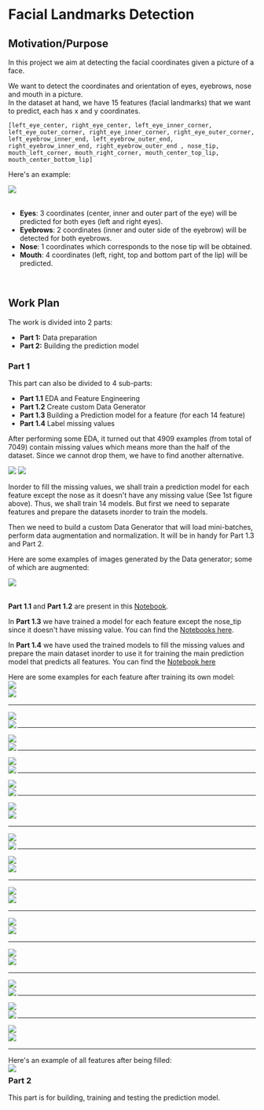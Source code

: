 # Facial Landmarks Detection

## Motivation/Purpose
In this project we aim at detecting the facial coordinates given a picture of a face.<br>

We want to detect the coordinates and orientation of eyes, eyebrows, nose and mouth in a picture.<br>
In the dataset at hand, we have 15 features (facial landmarks) that we want to predict, each has x and y coordinates.

    [left_eye_center, right_eye_center, left_eye_inner_corner, left_eye_outer_corner, right_eye_inner_corner, right_eye_outer_corner, left_eyebrow_inner_end, left_eyebrow_outer_end, right_eyebrow_inner_end, right_eyebrow_outer_end , nose_tip, mouth_left_corner, mouth_right_corner, mouth_center_top_lip, mouth_center_bottom_lip]

Here's an example: <br>

<img align="left" src="https://github.com/mariaafara/face-landmark-detection/blob/main/images/example.png">

<br>
<br>

  - **Eyes**: 3 coordinates (center, inner and outer part of the eye) will be predicted for both eyes (left and right eyes).
  - **Eyebrows**: 2 coordinates (inner and outer side of the eyebrow) will be detected for both eyebrows.
  - **Nose**: 1 coordinates which corresponds to the nose tip will be obtained.
  - **Mouth**: 4 coordinates (left, right, top and bottom part of the lip) will be predicted.
<br>

## Work Plan

The work is divided into 2 parts:
- **Part 1:** Data preparation 
- **Part 2:** Building the prediction model

### Part 1
 This part can also be divided to 4 sub-parts:
- **Part 1.1** EDA and Feature Engineering
- **Part 1.2** Create custom Data Generator
- **Part 1.3** Building a Prediction model for a feature (for each 14 feature)
- **Part 1.4** Label missing values

After performing some EDA, it turned out that 4909 examples (from total of 7049) contain missing values which means more than the half of the dataset. 
Since we cannot drop them, we have to find another alternative.

[comment]: <> (![]&#40;https://github.com/mariaafara/face-landmark-detection/blob/main/images/missing_data_nb.png&#41;)

<p float="left">
  <img src="/images/missing_data_nb.png"  />
  <img src="/images/missing_features_count.png"  /> 
</p>

Inorder to fill the missing values, we shall train a prediction model for each feature except the nose as it doesn't have any missing value (See 1st figure above). Thus, we shall train 14 models. 
But first we need to separate features and prepare the datasets inorder to train the models.

Then we need to build a custom Data Generator that will load mini-batches, perform data augmentation and normalization. It will be in handy for Part 1.3 and Part 2.

Here are some examples of images generated by the Data generator; some of which are augmented:

<img align="left" src="https://github.com/mariaafara/face-landmark-detection/blob/part2/images/data_augmented.png">
<br>
<br>
<p>

**Part 1.1** and **Part 1.2** are present in this [Notebook](https://github.com/mariaafara/face-landmark-detection/blob/main/data_preparation.ipynb).

In **Part 1.3** we have trained a model for each feature except the nose_tip since it doesn't have missing value. You can find the [Notebooks here](https://github.com/mariaafara/face-landmark-detection/blob/part2/train_models_notebooks).

In **Part 1.4** we have used the trained models to fill the missing values and prepare the main dataset inorder to use it for training the main prediction model that predicts all features. You can find the [Notebook here](https://github.com/mariaafara/face-landmark-detection/blob/part1/label_missing_values.ipynb)
</p>

Here are some examples for each feature after training its own model:
<br>
<img align="left" src="https://github.com/mariaafara/face-landmark-detection/blob/part2/images/left_eye_center_augmented_results.png">
<br>
<img align="left" src="https://github.com/mariaafara/face-landmark-detection/blob/part2/images/left_eye_center_normal_results.png">
<br>

<hr/>

<img align="left" src="https://github.com/mariaafara/face-landmark-detection/blob/part2/images/right_eye_center_augmented_results.png">
<br>
<img align="left" src="https://github.com/mariaafara/face-landmark-detection/blob/part2/images/right_eye_center_normal_results.png">

<hr/>

<img align="left" src="https://github.com/mariaafara/face-landmark-detection/blob/part2/images/left_eye_inner_corner_augmented_results.png">
<br>
<img align="left" src="https://github.com/mariaafara/face-landmark-detection/blob/part2/images/left_eye_inner_corner_normal_results.png">

<hr/>

<img align="left" src="https://github.com/mariaafara/face-landmark-detection/blob/part2/images/right_eye_inner_corner_augmented_results.png">
<br>
<img align="left" src="https://github.com/mariaafara/face-landmark-detection/blob/part2/images/right_eye_inner_normal_results.png">

<hr/>

<img align="left" src="https://github.com/mariaafara/face-landmark-detection/blob/part2/images/left_eye_outer_corner_augmented_results.png">
<br>
<img align="left" src="https://github.com/mariaafara/face-landmark-detection/blob/part2/images/left_eye_outer_corner_normal_results.png">

<hr/>

<img align="left" src="https://github.com/mariaafara/face-landmark-detection/blob/part2/images/right_eye_outer_corner_augmented_results.png">
<br>
<img align="left" src="https://github.com/mariaafara/face-landmark-detection/blob/part2/images/right_eye_outer_corner_normal_results.png">
<br>

<hr/>

<img align="left" src="https://github.com/mariaafara/face-landmark-detection/blob/part2/images/left_eyebrow_inner_end_augmented_results.png">
<br>
<img align="left" src="https://github.com/mariaafara/face-landmark-detection/blob/part2/images/left_eyebrow_inner_end_normal_results.png">

<hr/>

<img align="left" src="https://github.com/mariaafara/face-landmark-detection/blob/part2/images/right_eyebrow_inner_end_augmented_results.png">
<br>
<img align="left" src="https://github.com/mariaafara/face-landmark-detection/blob/part2/images/right_eyebrow_inner_end_normal_results.png">
<br>

<hr/>

<img align="left" src="https://github.com/mariaafara/face-landmark-detection/blob/part2/images/left_eyebrow_outer_end_augmented_results.png">
<br>
<img align="left" src="https://github.com/mariaafara/face-landmark-detection/blob/part2/images/left_eyebrow_outer_end_normal_results.png">
<br>

<hr/>

<img align="left" src="https://github.com/mariaafara/face-landmark-detection/blob/part2/images/right_eyebrow_outer_end_augmented_results.png">
<br>
<img align="left" src="https://github.com/mariaafara/face-landmark-detection/blob/part2/images/right_eyebrow_outer_end_normal_results.png">
<br>

<hr/>

<img align="left" src="https://github.com/mariaafara/face-landmark-detection/blob/part2/images/mouth_center_bottom_lip_augmented_results.png">
<br>
<img align="left" src="https://github.com/mariaafara/face-landmark-detection/blob/part2/images/mouth_center_bottom_lip_normal_results.png">
<br>

<hr/>

<img align="left" src="https://github.com/mariaafara/face-landmark-detection/blob/part2/images/mouth_center_top_lip_augmented_results.png">
<br>
<img align="left" src="https://github.com/mariaafara/face-landmark-detection/blob/part2/images/mouth_center_top_lip_normal_results.png">

<hr/>

<img align="left" src="https://github.com/mariaafara/face-landmark-detection/blob/part2/images/mouth_left_corner_augmented_results.png">
<br>
<img align="left" src="https://github.com/mariaafara/face-landmark-detection/blob/part2/images/mouth_left_corner_normal_results.png">

<hr/>

<img align="left" src="https://github.com/mariaafara/face-landmark-detection/blob/part2/images/mouth_right_corner_augmented_results.png">
<br>
<img align="left" src="https://github.com/mariaafara/face-landmark-detection/blob/part2/images/mouth_right_corner_normal_results.png">
<br>

<hr/>

Here's an example of all features after being filled:
<br>
<img align="left" src="https://github.com/mariaafara/face-landmark-detection/blob/part1/images/final_examples2.png">

### Part 2
 This part is for building, training and testing the prediction model.


